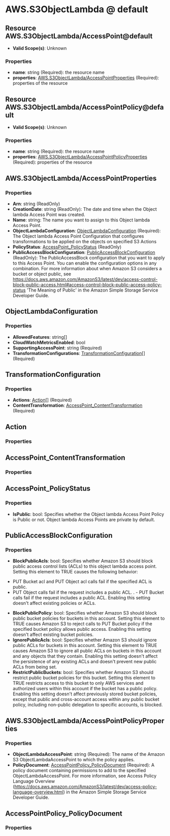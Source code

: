 # AWS.S3ObjectLambda @ default

## Resource AWS.S3ObjectLambda/AccessPoint@default
* **Valid Scope(s)**: Unknown
### Properties
* **name**: string (Required): the resource name
* **properties**: [AWS.S3ObjectLambda/AccessPointProperties](#awss3objectlambdaaccesspointproperties) (Required): properties of the resource

## Resource AWS.S3ObjectLambda/AccessPointPolicy@default
* **Valid Scope(s)**: Unknown
### Properties
* **name**: string (Required): the resource name
* **properties**: [AWS.S3ObjectLambda/AccessPointPolicyProperties](#awss3objectlambdaaccesspointpolicyproperties) (Required): properties of the resource

## AWS.S3ObjectLambda/AccessPointProperties
### Properties
* **Arn**: string (ReadOnly)
* **CreationDate**: string (ReadOnly): The date and time when the Object lambda Access Point was created.
* **Name**: string: The name you want to assign to this Object lambda Access Point.
* **ObjectLambdaConfiguration**: [ObjectLambdaConfiguration](#objectlambdaconfiguration) (Required): The Object lambda Access Point Configuration that configures transformations to be applied on the objects on specified S3 Actions
* **PolicyStatus**: [AccessPoint_PolicyStatus](#accesspointpolicystatus) (ReadOnly)
* **PublicAccessBlockConfiguration**: [PublicAccessBlockConfiguration](#publicaccessblockconfiguration) (ReadOnly): The PublicAccessBlock configuration that you want to apply to this Access Point. You can enable the configuration options in any combination. For more information about when Amazon S3 considers a bucket or object public, see https://docs.aws.amazon.com/AmazonS3/latest/dev/access-control-block-public-access.html#access-control-block-public-access-policy-status 'The Meaning of Public' in the Amazon Simple Storage Service Developer Guide.

## ObjectLambdaConfiguration
### Properties
* **AllowedFeatures**: string[]
* **CloudWatchMetricsEnabled**: bool
* **SupportingAccessPoint**: string (Required)
* **TransformationConfigurations**: [TransformationConfiguration](#transformationconfiguration)[] (Required)

## TransformationConfiguration
### Properties
* **Actions**: [Action](#action)[] (Required)
* **ContentTransformation**: [AccessPoint_ContentTransformation](#accesspointcontenttransformation) (Required)

## Action
### Properties

## AccessPoint_ContentTransformation
### Properties

## AccessPoint_PolicyStatus
### Properties
* **IsPublic**: bool: Specifies whether the Object lambda Access Point Policy is Public or not. Object lambda Access Points are private by default.

## PublicAccessBlockConfiguration
### Properties
* **BlockPublicAcls**: bool: Specifies whether Amazon S3 should block public access control lists (ACLs) to this object lambda access point. Setting this element to TRUE causes the following behavior:
- PUT Bucket acl and PUT Object acl calls fail if the specified ACL is public.
 - PUT Object calls fail if the request includes a public ACL.
. - PUT Bucket calls fail if the request includes a public ACL.
Enabling this setting doesn't affect existing policies or ACLs.
* **BlockPublicPolicy**: bool: Specifies whether Amazon S3 should block public bucket policies for buckets in this account. Setting this element to TRUE causes Amazon S3 to reject calls to PUT Bucket policy if the specified bucket policy allows public access. Enabling this setting doesn't affect existing bucket policies.
* **IgnorePublicAcls**: bool: Specifies whether Amazon S3 should ignore public ACLs for buckets in this account. Setting this element to TRUE causes Amazon S3 to ignore all public ACLs on buckets in this account and any objects that they contain. Enabling this setting doesn't affect the persistence of any existing ACLs and doesn't prevent new public ACLs from being set.
* **RestrictPublicBuckets**: bool: Specifies whether Amazon S3 should restrict public bucket policies for this bucket. Setting this element to TRUE restricts access to this bucket to only AWS services and authorized users within this account if the bucket has a public policy.
Enabling this setting doesn't affect previously stored bucket policies, except that public and cross-account access within any public bucket policy, including non-public delegation to specific accounts, is blocked.

## AWS.S3ObjectLambda/AccessPointPolicyProperties
### Properties
* **ObjectLambdaAccessPoint**: string (Required): The name of the Amazon S3 ObjectLambdaAccessPoint to which the policy applies.
* **PolicyDocument**: [AccessPointPolicy_PolicyDocument](#accesspointpolicypolicydocument) (Required): A policy document containing permissions to add to the specified ObjectLambdaAccessPoint. For more information, see Access Policy Language Overview (https://docs.aws.amazon.com/AmazonS3/latest/dev/access-policy-language-overview.html) in the Amazon Simple Storage Service Developer Guide. 

## AccessPointPolicy_PolicyDocument
### Properties

